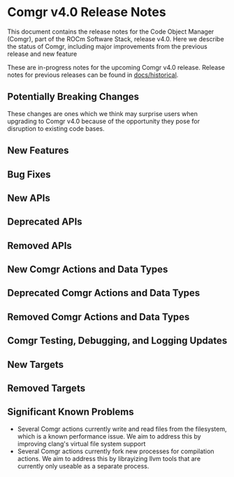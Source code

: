Comgr v4.0 Release Notes
========================

This document contains the release notes for the Code Object Manager (Comgr),
part of the ROCm Software Stack, release v4.0. Here we describe the status of
Comgr, including major improvements from the previous release and new feature

These are in-progress notes for the upcoming Comgr v4.0 release.
Release notes for previous releases can be found in
[docs/historical](docs/historical).

Potentially Breaking Changes
----------------------------
These changes are ones which we think may surprise users when upgrading to
Comgr v4.0 because of the opportunity they pose for disruption to existing
code bases.


New Features
------------

Bug Fixes
---------

New APIs
--------

Deprecated APIs
---------------

Removed APIs
------------

New Comgr Actions and Data Types
--------------------------------

Deprecated Comgr Actions and Data Types
---------------------------------------

Removed Comgr Actions and Data Types
------------------------------------

Comgr Testing, Debugging, and Logging Updates
---------------------------------------------

New Targets
-----------

Removed Targets
---------------

Significant Known Problems
--------------------------
- Several Comgr actions currently write and read files from the filesystem,
which is a known performance issue. We aim to address this by improving
clang's virtual file system support
- Several Comgr actions currently fork new processes for compilation actions. We
aim to address this by librayizing llvm tools that are currently only useable as
a separate process.
